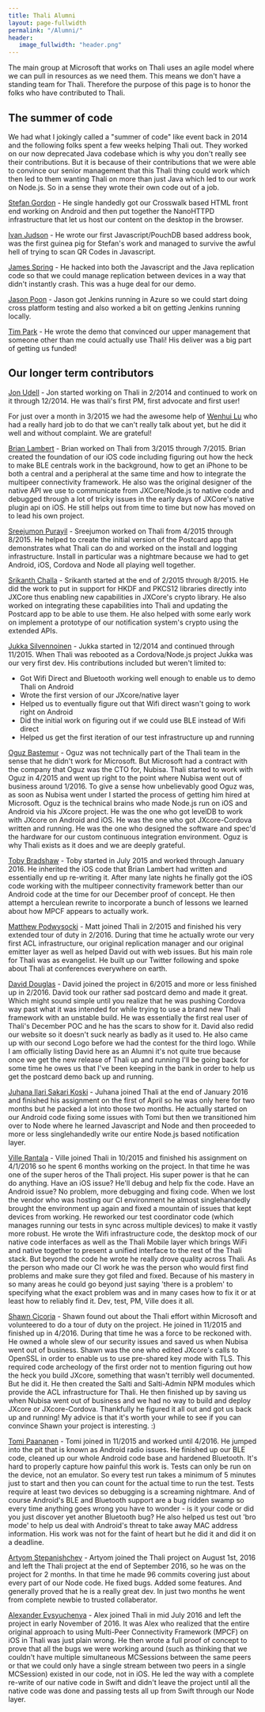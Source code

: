 ```yaml
---
title: Thali Alumni
layout: page-fullwidth
permalink: "/Alumni/"
header:
   image_fullwidth: "header.png"
---
```

The main group at Microsoft that works on Thali uses an agile model where we can pull in resources as we need them. This means we don't have a standing team for Thali. Therefore the purpose of this page is to honor the folks who have contributed to Thali.

## The summer of code
We had what I jokingly called a "summer of code" like event back in 2014 and the following folks spent a few weeks helping Thali out. They worked on our now deprecated Java codebase which is why you don't really see their contributions. But it is because of their contributions that we were able to convince our senior management that this Thali thing could work which then led to them wanting Thali on more than just Java which led to our work on Node.js. So in a sense they wrote their own code out of a job.

[Stefan Gordon](http://www.stefangordon.com/) - He single handedly got our Crosswalk based HTML front end working on Android and then put together the NanoHTTPD infrastructure that let us host our content on the desktop in the browser.

[Ivan Judson](http://irjudson.org/) - He wrote our first Javascript/PouchDB based address book, was the first guinea pig for Stefan's work and managed to survive the awful hell of trying to scan QR Codes in Javascript.

[James Spring](http://www.innerdot.com/) - He hacked into both the Javascript and the Java replication code so that we could manage replication between devices in a way that didn't instantly crash. This was a huge deal for our demo.

[Jason Poon](http://www.jasonpoon.ca/) - Jason got Jenkins running in Azure so we could start doing cross platform testing and also worked a bit on getting Jenkins running locally.

[Tim Park](https://twitter.com/timpark) - He wrote the demo that convinced our upper management that someone other than me could actually use Thali! His deliver was a big part of getting us funded!

## Our longer term contributors

[Jon Udell](http://blog.jonudell.net/)  - Jon started working on Thali in 2/2014 and continued to work on it through 12/2014. He was thali's first PM, first advocate and first user!

For just over a month in 3/2015 we had the awesome help of [Wenhui Lu](https://twitter.com/ui_lu) who had a really hard job to do that we can't really talk about yet, but he did it well and without complaint. We are grateful!

[Brian Lambert](http://www.softwarenerd.org/) - Brian worked on Thali from 3/2015 through 7/2015. Brian created the foundation of our iOS code including figuring out how the heck to make BLE centrals work in the background, how to get an iPhone to be both a central and a peripheral at the same time and how to integrate the multipeer connectivity framework. He also was the original designer of the native API we use to communicate from JXCore/Node.js to native code and debugged through a lot of tricky issues in the early days of JXCore's native plugin api on iOS. He still helps out from time to time but now has moved on to lead his own project.

[Sreejumon Purayil](http://sreesharp.com) - Sreejumon worked on Thali from 4/2015 through 8/2015. He helped to create the initial version of the Postcard app that demonstrates what Thali can do and worked on the install and logging infrastructure. Install in particular was a nightmare because we had to get Android, iOS, Cordova and Node all playing well together.

[Srikanth Challa](https://www.linkedin.com/pub/srikanth-challa/10/b47/905) - Srikanth started at the end of 2/2015 through 8/2015. He did the work to put in support for HKDF and PKCS12 libraries directly into JXCore thus enabling new capabilities in JXCore's crypto library. He also worked on integrating these capabilities into Thali and updating the Postcard app to be able to use them. He also helped with some early work on implement a prototype of our notification system's crypto using the extended APIs.

[Jukka Silvennoinen](http://www.drjukka.com/) - Jukka started in 12/2014 and continued through 11/2015. When Thali was rebooted as a Cordova/Node.js project Jukka was our very first dev. His contributions included but weren't limited to:

* Got Wifi Direct and Bluetooth working well enough to enable us to demo Thali on Android
* Wrote the first version of our JXcore/native layer
* Helped us to eventually figure out that Wifi direct wasn't going to work right on Android
* Did the initial work on figuring out if we could use BLE instead of Wifi direct
* Helped us get the first iteration of our test infrastructure up and running

[Oguz Bastemur](https://obastemur.com/) - Oguz was not technically part of the Thali team in the sense that he didn't work for Microsoft. But Microsoft had a contract with the company that Oguz was the CTO for, Nubisa. Thali started to work with Oguz in 4/2015 and went up right to the point where Nubisa went out of business around 1/2016. To give a sense how unbelievably good Oguz was, as soon as Nubisa went under I started the process of getting him hired at Microsoft. Oguz is the technical brains who made Node.js run on iOS and Android via his JXcore project. He was the one who got levelDB to work with JXcore on Android and iOS. He was the one who got JXcore-Cordova written and running. He was the one who designed the software and spec'd the hardware for our custom continuous integration environment. Oguz is why Thali exists as it does and we are deeply grateful.

[Toby Bradshaw](https://twitter.com/toby_bradshaw) - Toby started in July 2015 and worked through January 2016. He inherited the iOS code that Brian Lambert had written and essentially end up re-writing it. After many late nights he finally got the iOS code working with the multipeer connectivity framework better than our Android code at the time for our December proof of concept. He then attempt a herculean rewrite to incorporate a bunch of lessons we learned about how MPCF appears to actually work.

[Matthew Podwysocki](https://twitter.com/mattpodwysocki) - Matt joined Thali in 2/2015 and finished his very extended tour of duty in 2/2016. During that time he actually wrote our very first ACL infrastructure, our original replication manager and our original emitter layer as well as helped David out with web issues. But his main role for Thali was as evangelist. He built up our Twitter following and spoke about Thali at conferences everywhere on earth.

[David Douglas](http://www.deadlyfingers.net/) - David joined the project in 6/2015 and more or less finished up in 2/2016. David took our rather sad postcard demo and made it great. Which might sound simple until you realize that he was pushing Cordova way past what it was intended for while trying to use a brand new Thali framework with an unstable build. He was essentially the first real user of Thali's December POC and he has the scars to show for it. David also redid our website so it doesn't suck nearly as badly as it used to. He also came up with our second Logo before we had the contest for the third logo. While I am officially listing David here as an Alumni it's not quite true because once we get the new release of Thali up and running I'll be going back for some time he owes us that I've been keeping in the bank in order to help us get the postcard demo back up and running.

[Juhana Ilari Sakari Koski](http://juhana.cloudapp.net/) - Juhana joined Thali at the end of January 2016 and finished his assignment on the first of April so he was only here for two months but he packed a lot into those two months. He actually started on our Android code fixing some issues with Tomi but then we transitioned him over to Node where he learned Javascript and Node and then proceeded to more or less singlehandedly write our entire Node.js based notification layer.

[Ville Rantala](https://github.com/vjrantal) - Ville joined Thali in 10/2015 and finished his assignment on 4/1/2016 so he spent 6 months working on the project. In that time he was one of the super heros of the Thali project. His super power is that he can do anything. Have an iOS issue? He'll debug and help fix the code. Have an Android issue? No problem, more debugging and fixing code. When we lost the vendor who was hosting our CI environment he almost singlehandedly brought the environment up again and fixed a mountain of issues that kept devices from working. He reworked our test coordinator code (which manages running our tests in sync across multiple devices) to make it vastly more robust. He wrote the Wifi infrastructure code, the desktop mock of our native code interfaces as well as the Thali Mobile layer which brings WiFi and native together to present a unified interface to the rest of the Thali stack. But beyond the code he wrote he really drove quality across Thali. As the person who made our CI work he was the person who would first find problems and make sure they got filed and fixed. Because of his mastery in so many areas he could go beyond just saying 'there is a problem' to specifying what the exact problem was and in many cases how to fix it or at least how to reliably find it. Dev, test, PM, Ville does it all.

[Shawn Cicoria](http://www.cicoria.com/) - Shawn found out about the Thali effort within Microsoft and volunteered to do a tour of duty on the project. He joined in 11/2015 and finished up in 4/2016. During that time he was a force to be reckoned with. He owned a whole slew of our security issues and saved us when Nubisa went out of business. Shawn was the one who edited JXcore's calls to OpenSSL in order to enable us to use pre-shared key mode with TLS. This required code archeology of the first order not to mention figuring out how the heck you build JXcore, something that wasn't terribly well documented. But he did it. He then created the Salti and Salti-Admin NPM modules which provide the ACL infrastructure for Thali. He then finished up by saving us when Nubisa went out of business and we had no way to build and deploy JXcore or JXcore-Cordova. Thankfully he figured it all out and got us back up and running! My advice is that it's worth your while to see if you can convince Shawn your project is interesting. :)

[Tomi Paananen](https://twitter.com/tompaana) - Tomi joined in 11/2015 and worked until 4/2016. He jumped into the pit that is known as Android radio issues. He finished up our BLE code, cleaned up our whole Android code base and hardened Bluetooth. It's hard to properly capture how painful this work is. Tests can only be run on the device, not an emulator. So every test run takes a minimum of 5 minutes just to start and then you can count for the actual time to run the test. Tests require at least two devices so debugging is a screaming nightmare. And of course Android's BLE and Bluetooth support are a bug ridden swamp so every time anything goes wrong you have to wonder - is it your code or did you just discover yet another Bluetooth bug? He also helped us test out 'bro mode' to help us deal with Android's threat to take away MAC address information. His work was not for the faint of heart but he did it and did it on a deadline.

[Artyom Stepanishchev](https://github.com/artemjackson) - Artyom joined the Thali project on August 1st, 2016 and left the Thali project at the end of September 2016, so he was on the project for 2 months. In that time he made 96 commits covering just about every part of our Node code. He fixed bugs. Added some features. And generally proved that he is a really great dev. In just two months he went from complete newbie to trusted collaberator.

[Alexander Evsyuchenya](https://github.com/baydet) - Alex joined Thali in mid July 2016 and left the project in early November of 2016. It was Alex who realized that the entire original approach to using Multi-Peer Connectivity Framework (MPCF) on iOS in Thali was just plain wrong. He then wrote a full proof of concept to prove that all the bugs we were working around (such as thinking that we couldn't have multiple simultaneous MCSessions between the same peers or that we could only have a single stream between two peers in a single MCSession) existed in our code, not in iOS. He led the way with a complete re-write of our native code in Swift and didn't leave the project until all the native code was done and passing tests all up from Swift through our Node layer.
